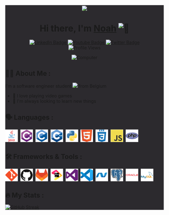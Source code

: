 <div  style="background:#2c2a2e;" id="header">
  <div align="center">
    <img align="center" src="https://media.giphy.com/media/UoLt6Tm8wlSnWGfSFs/giphy.gif" width="150" />
  </div>
  
  <h1 align="center">Hi there, I'm <a href="https://github.com/SoNowah/SoNowah" target="_blank" rel="noreferrer">Noah</a> <img src="https://images.emojiterra.com/google/noto-emoji/unicode-15/animated/1f44b.gif" width="28px" alt="👋"></h1>
  
  <p align="center">
    <a href="https://www.linkedin.com/in/noah-claus-bba589252/" target="_blank"> <img src="https://img.shields.io/badge/LinkedIn-blue?logo=linkedin&logoColor=white&style=flat-square" alt="LinkedIn Badge"/> </a>
    <a href="https://www.youtube.com/watch?v=dQw4w9WgXcQ" target="_blank"> <img src="https://img.shields.io/badge/YouTube-red?style=flat-square&logo=youtube&logoColor=white" alt="Youtube Badge"/> </a>
    <a href="https://twitter.com/so_nowah" target="_blank"> <img src="https://img.shields.io/badge/Twitter-blue?style=flat-square&logo=twitter&logoColor=white" alt="Twitter Badge"/> </a>
    <br> 
    <img src="https://komarev.com/ghpvc/?username=SoNowah&style=flat-square&color=blue" alt="Profile Views"/>
  </p>
  
  <div id="gif" align="center">
    <img src="https://media.giphy.com/media/3ornk57KwDXf81rjWM/giphy.gif" alt="Computer" width="70%"/>
  </div>

 ## :man_technologist: About Me : 
 I'm a software engineer student <img src="https://media.giphy.com/media/WUlplcMpOCEmTGBtBW/giphy.gif" width="30"> from Belgium
 - :space_invader: I love playing video games
 - :brain: I'm always looking to learn new things

## :speaking_head: Languages :
<div>
  <img src="https://github.com/devicons/devicon/blob/master/icons/java/java-original-wordmark.svg" title="Java" alt="Java" width="40" height="40"/>&nbsp;
  <img src="https://github.com/devicons/devicon/blob/master/icons/csharp/csharp-original.svg" title="C#" alt="C#" width="40" height="40"/>&nbsp;
  <img src="https://github.com/devicons/devicon/blob/master/icons/c/c-original.svg" title="C" alt="C" width="40" height="40"/>&nbsp;
  <img src="https://github.com/devicons/devicon/blob/master/icons/cplusplus/cplusplus-original.svg" title="C++" alt="C++" width="40" height="40"/>&nbsp;
  <img src="https://github.com/devicons/devicon/blob/master/icons/python/python-original.svg" title="Python" alt="Python" width="40" height="40"/>&nbsp;
  <img src="https://github.com/devicons/devicon/blob/master/icons/html5/html5-original.svg" title="HTML5" alt="HTML" width="40" height="40"/>&nbsp;
  <img src="https://github.com/devicons/devicon/blob/master/icons/css3/css3-plain-wordmark.svg"  title="CSS3" alt="CSS" width="40" height="40"/>&nbsp;
  <img src="https://github.com/devicons/devicon/blob/master/icons/javascript/javascript-original.svg" title="JavaScript" alt="JavaScript" width="40" height="40"/>&nbsp;
  <img src="https://github.com/devicons/devicon/blob/master/icons/php/php-original.svg" title="PHP" alt="PHP" width="40" height="40"/>&nbsp;
</div>

## :hammer_and_wrench: Frameworks & Tools :
<div>
  <img src="https://github.com/devicons/devicon/blob/master/icons/git/git-original.svg" title="Git" **alt="Git" width="40" height="40"/>&nbsp;
  <img src="https://github.com/devicons/devicon/blob/master/icons/github/github-original.svg" title="Github" alt="Github" width="40" height="40"/>&nbsp;
  <img src="https://github.com/devicons/devicon/blob/master/icons/gitlab/gitlab-original.svg" title="Gitlab" alt="Gitlab" width="40" height="40"/>&nbsp;
  <img src="https://github.com/devicons/devicon/blob/master/icons/jetbrains/jetbrains-original.svg" title="Jetbrains" alt="Jetbrains" width="40" height="40"/>&nbsp;
  <img src="https://github.com/devicons/devicon/blob/master/icons/visualstudio/visualstudio-plain.svg" title="VStudio" alt="VStudio" width="40" height="40"/>&nbsp;
  <img src="https://github.com/devicons/devicon/blob/master/icons/vscode/vscode-original.svg" title="VSC" alt="VSC" width="40" height="40"/>&nbsp;
  <img src="https://github.com/devicons/devicon/blob/master/icons/dot-net/dot-net-original.svg" title="Dotnet" alt="Dotnet" width="40" height="40"/>&nbsp;
  <img src="https://github.com/devicons/devicon/blob/master/icons/postgresql/postgresql-original.svg" title="Postgre" alt="Postgre" width="40" height="40"/>&nbsp;
  <img src="https://github.com/devicons/devicon/blob/master/icons/oracle/oracle-original.svg" title="Oracle" alt="Oracle" width="40" height="40"/>&nbsp;
  <img src="https://github.com/devicons/devicon/blob/master/icons/mysql/mysql-original-wordmark.svg" title="MySQL"  alt="MySQL" width="40" height="40"/>&nbsp;
</div>

## :fire: My Stats :
[![GitHub Streak](https://github-readme-streak-stats.herokuapp.com?user=SoNowah&theme=halloween)](https://git.io/streak-stats)
</div>
